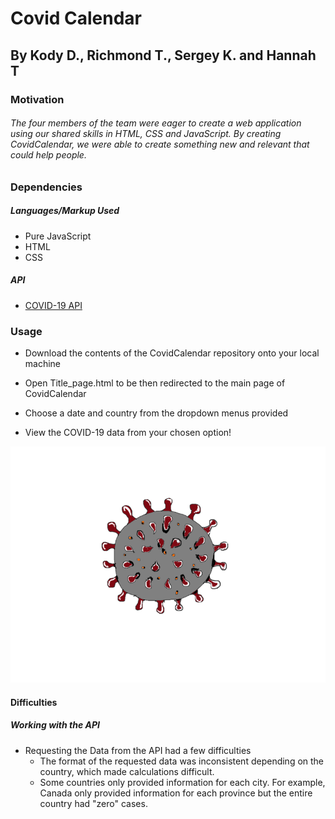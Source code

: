 # Covid Calendar
## By Kody D., Richmond T., Sergey K. and Hannah T

### Motivation

###### The four members of the team were eager to create a web application using our shared skills in HTML, CSS and JavaScript. By creating CovidCalendar, we were able to create something new and relevant that could help people.

### Dependencies

##### Languages/Markup Used
* Pure JavaScript
* HTML
* CSS

##### API
* [COVID-19 API](https://covid19api.com/)

### Usage

* Download the contents of the CovidCalendar repository onto your local machine

* Open Title_page.html to be then redirected to the main page of CovidCalendar
* Choose a date and country from the dropdown menus provided
* View the COVID-19 data from your chosen option!


![Covid cell](CovidVirus.png)


#### Difficulties

##### Working with the API

* Requesting the Data from the API had a few difficulties
	* The format of the requested data was inconsistent depending on the country, which made calculations difficult.
	* Some countries only provided information for each city. For example, Canada only provided information for each province but the entire country had "zero" cases.
